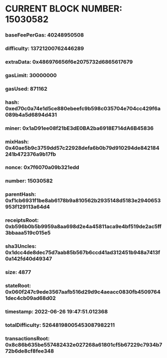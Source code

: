 # CURRENT BLOCK NUMBER: 15030582

### baseFeePerGas: 40248950508
### difficulty: 13721200762446289
### extraData: 0x486976656f6e2075732d6865617679
### gasLimit: 30000000
### gasUsed: 871162
### hash: 0xed70c0a74e1d5ce880ebeefc9b598c035704e704cc429f6a089b4a5d6894d431
### miner: 0x1aD91ee08f21bE3dE0BA2ba6918E714dA6B45836
### mixHash: 0x40ae5b9c3759dd57c22928defa6b0b79d910294de842184241b472376a9b17fb
### nonce: 0x7f6070a09b321edd
### number: 15030582
### parentHash: 0xf1cb6931f1be8ab6178b9a810562b2935148d5183e2940653953f129113a64d4
### receiptsRoot: 0xb596b0b5b9959a8aa698d2e4a45811aca9e4bf519de2ac5ff3bbaaa519c015e5
### sha3Uncles: 0x1dcc4de8dec75d7aab85b567b6ccd41ad312451b948a7413f0a142fd40d49347
### size: 4877
### stateRoot: 0x060f247c9ede3567aafb516d29d9c4aeacc0830fb45097641dec4cb09ad68d02
### timestamp: 2022-06-26 19:47:51.012368
### totalDifficulty: 52648198005453087982211
### transactionsRoot: 0x8c86b635be557482432e027268a61801cf5b67229c7934b772b6de8cf8fee348

